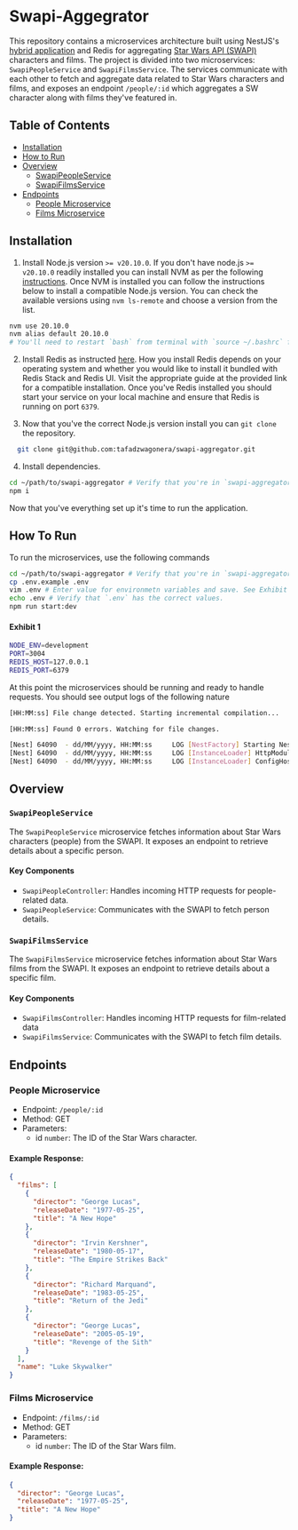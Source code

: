# Swapi-Aggegrator 

This repository contains a microservices architecture built using NestJS's [hybrid application](https://docs.nestjs.com/faq/hybrid-application) and Redis for aggregating [Star Wars API (SWAPI)](https://swapi.dev/documentation) characters and films. The project is divided into two microservices: `SwapiPeopleService` and `SwapiFilmsService`. The services communicate with each other to fetch and aggregate data related to Star Wars characters and films, and exposes an endpoint `/people/:id` which aggregates a SW character along with films they've featured in.

## Table of Contents
- [Installation](#installation)
- [How to Run](#how-to-run)
- [Overview](#overview)
  - [SwapiPeopleService](#swapipeopleservice)
  - [SwapiFilmsService](#swapifilmsservice)
- [Endpoints](#endpoints)
  - [People Microservice](#people-microservice)
  - [Films Microservice](#films-microservice)

## Installation

1. Install Node.js version `>= v20.10.0`. If you don't have node.js `>= v20.10.0` readily installed you can install NVM as per the following [instructions](https://github.com/nvm-sh/nvm?tab=readme-ov-file#installing-and-updating). Once NVM is installed you can follow the instructions below to install a compatible Node.js version. You can check the available versions using `nvm ls-remote` and choose a version from the list. 
```bash
nvm use 20.10.0
nvm alias default 20.10.0
# You'll need to restart `bash` from terminal with `source ~/.bashrc` for each window or by closing and starting a new Terminal application.
```

2. Install Redis as instructed [here](https://redis.io/docs/install/install-redis/). How you install Redis depends on your operating system and whether you would like to install it bundled with Redis Stack and Redis UI. Visit the appropriate guide at the provided link for a compatible installation. Once you've Redis installed you should start your service on your local machine and ensure that Redis is running on port `6379`. 

3. Now that you've the correct Node.js version install you can `git clone` the repository.
```bash
  git clone git@github.com:tafadzwagonera/swapi-aggregator.git
```

4. Install dependencies.
```bash
cd ~/path/to/swapi-aggregator # Verify that you're in `swapi-aggregator` directory.
npm i
```

Now that you've everything set up it's time to run the application.

## How To Run

To run the microservices, use the following commands

```bash
cd ~/path/to/swapi-aggregator # Verify that you're in `swapi-aggregator` directory
cp .env.example .env
vim .env # Enter value for environmetn variables and save. See Exhibit 1 for a minimal .env.
echo .env # Verify that `.env` has the correct values.
npm run start:dev
```

#### Exhibit 1
```bash
NODE_ENV=development
PORT=3004
REDIS_HOST=127.0.0.1
REDIS_PORT=6379
```

At this point the microservices should  be running and ready to handle requests. You should see output logs of the following nature

```bash
[HH:MM:ss] File change detected. Starting incremental compilation...

[HH:MM:ss] Found 0 errors. Watching for file changes.

[Nest] 64090  - dd/MM/yyyy, HH:MM:ss     LOG [NestFactory] Starting Nest application...
[Nest] 64090  - dd/MM/yyyy, HH:MM:ss     LOG [InstanceLoader] HttpModule dependencies initialized +24ms
[Nest] 64090  - dd/MM/yyyy, HH:MM:ss     LOG [InstanceLoader] ConfigHostModule dependencies initialized +1ms
```

## Overview

### `SwapiPeopleService`
The `SwapiPeopleService` microservice fetches information about Star Wars characters (people) from the SWAPI. It exposes an endpoint to retrieve details about a specific person.

#### Key Components
- `SwapiPeopleController`: Handles incoming HTTP requests for people-related data.
- `SwapiPeopleService`: Communicates with the SWAPI to fetch person details.

### `SwapiFilmsService`
The `SwapiFilmsService` microservice fetches information about Star Wars films from the SWAPI. It exposes an endpoint to retrieve details about a specific film.

#### Key Components
- `SwapiFilmsController`: Handles incoming HTTP requests for film-related data
- `SwapiFilmsService`: Communicates with the SWAPI to fetch film details.

## Endpoints

### People Microservice
- Endpoint: `/people/:id`
- Method: GET
- Parameters:
  - id `number`: The ID of the Star Wars character.
    
#### Example Response:
```JSON
{
  "films": [
    {
      "director": "George Lucas",
      "releaseDate": "1977-05-25",
      "title": "A New Hope"
    },
    {
      "director": "Irvin Kershner",
      "releaseDate": "1980-05-17",
      "title": "The Empire Strikes Back"
    },
    {
      "director": "Richard Marquand",
      "releaseDate": "1983-05-25",
      "title": "Return of the Jedi"
    },
    {
      "director": "George Lucas",
      "releaseDate": "2005-05-19",
      "title": "Revenge of the Sith"
    }
  ],
  "name": "Luke Skywalker"
}
```

### Films Microservice
- Endpoint: `/films/:id`
- Method: GET
- Parameters:
  - id `number`: The ID of the Star Wars film.

#### Example Response:
```JSON
{
  "director": "George Lucas",
  "releaseDate": "1977-05-25",
  "title": "A New Hope"
}
```